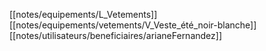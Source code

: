 [[notes/equipements/L_Vetements]] [[notes/equipements/vetements/V_Veste_été_noir-blanche]] [[notes/utilisateurs/beneficiaires/arianeFernandez]]